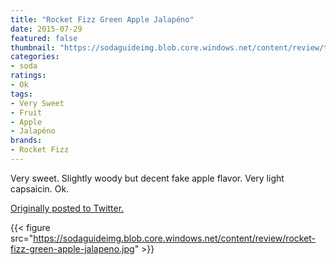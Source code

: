 ```yaml
---
title: "Rocket Fizz Green Apple Jalapéno"
date: 2015-07-29
featured: false
thumbnail: "https://sodaguideimg.blob.core.windows.net/content/review/thumbs/rocket-fizz-green-apple-jalapeno.jpg"
categories:
- soda
ratings:
- Ok
tags:
- Very Sweet
- Fruit
- Apple
- Jalapéno
brands:
- Rocket Fizz
---
```


Very sweet. Slightly woody but decent fake apple flavor. Very light capsaicin. Ok.

[Originally posted to Twitter.](https://twitter.com/Cavorter/status/626458011414835200)

{{< figure src="https://sodaguideimg.blob.core.windows.net/content/review/rocket-fizz-green-apple-jalapeno.jpg" >}}
